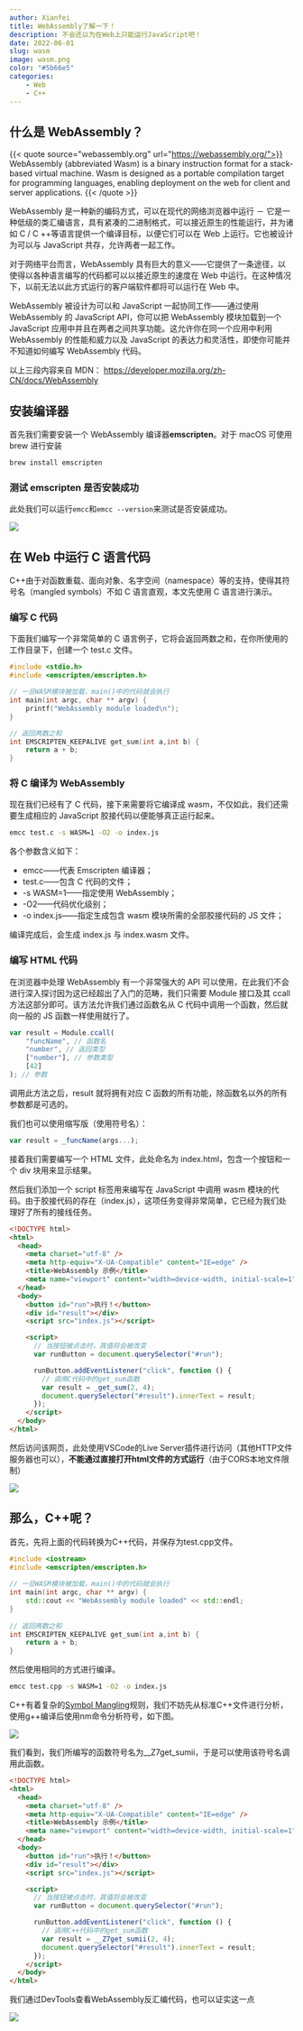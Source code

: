 ```yaml
---
author: Xianfei
title: WebAssembly了解一下！
description: 不会还以为在Web上只能运行JavaScript吧！
date: 2022-06-01
slug: wasm
image: wasm.png
color: "#5b66e5"
categories:
    - Web
    - C++
---
```


## 什么是 WebAssembly？

{{< quote source="webassembly.org" url="https://webassembly.org/">}}
WebAssembly (abbreviated Wasm) is a binary instruction format for a stack-based virtual machine. Wasm is designed as a portable compilation target for programming languages, enabling deployment on the web for client and server applications.
{{< /quote >}}

WebAssembly 是一种新的编码方式，可以在现代的网络浏览器中运行 － 它是一种低级的类汇编语言，具有紧凑的二进制格式，可以接近原生的性能运行，并为诸如 C / C ++等语言提供一个编译目标，以便它们可以在 Web 上运行。它也被设计为可以与 JavaScript 共存，允许两者一起工作。

对于网络平台而言，WebAssembly 具有巨大的意义——它提供了一条途径，以使得以各种语言编写的代码都可以以接近原生的速度在 Web 中运行。在这种情况下，以前无法以此方式运行的客户端软件都将可以运行在 Web 中。

WebAssembly 被设计为可以和 JavaScript 一起协同工作——通过使用 WebAssembly 的 JavaScript API，你可以把 WebAssembly 模块加载到一个 JavaScript 应用中并且在两者之间共享功能。这允许你在同一个应用中利用 WebAssembly 的性能和威力以及 JavaScript 的表达力和灵活性，即使你可能并不知道如何编写 WebAssembly 代码。

以上三段内容来自 MDN： https://developer.mozilla.org/zh-CN/docs/WebAssembly

## 安装编译器

首先我们需要安装一个 WebAssembly 编译器**emscripten**。对于 macOS 可使用 brew 进行安装

```bash
brew install emscripten
```

### 测试 emscripten 是否安装成功

此处我们可以运行`emcc`和`emcc --version`来测试是否安装成功。

<img class="xf-img-full" src="p1.png">

## 在 Web 中运行 C 语言代码

C++由于对函数重载、面向对象、名字空间（namespace）等的支持，使得其符号名（mangled symbols）不如 C 语言直观，本文先使用 C 语言进行演示。

### 编写 C 代码

下面我们编写一个非常简单的 C 语言例子，它将会返回两数之和，在你所使用的工作目录下，创建一个 test.c 文件。

```c
#include <stdio.h>
#include <emscripten/emscripten.h>

// 一旦WASM模块被加载，main()中的代码就会执行
int main(int argc, char ** argv) {
    printf("WebAssembly module loaded\n");
}

// 返回两数之和
int EMSCRIPTEN_KEEPALIVE get_sum(int a,int b) {
    return a + b;
}
```

### 将 C 编译为 WebAssembly

现在我们已经有了 C 代码，接下来需要将它编译成 wasm，不仅如此，我们还需要生成相应的 JavaScript 胶接代码以便能够真正运行起来。

```bash
emcc test.c -s WASM=1 -O2 -o index.js
```

各个参数含义如下：

-   emcc——代表 Emscripten 编译器；
-   test.c——包含 C 代码的文件；
-   -s WASM=1——指定使用 WebAssembly；
-   -O2——代码优化级别；
-   -o index.js——指定生成包含 wasm 模块所需的全部胶接代码的 JS 文件；

编译完成后，会生成 index.js 与 index.wasm 文件。

### 编写 HTML 代码

在浏览器中处理 WebAssembly 有一个非常强大的 API 可以使用，在此我们不会进行深入探讨因为这已经超出了入门的范畴，我们只需要 Module 接口及其 ccall 方法这部分即可。该方法允许我们通过函数名从 C 代码中调用一个函数，然后就向一般的 JS 函数一样使用就行了。

```javascript
var result = Module.ccall(
    "funcName", // 函数名
    "number", // 返回类型
    ["number"], // 参数类型
    [42]
); // 参数
```

调用此方法之后，result 就将拥有对应 C 函数的所有功能，除函数名以外的所有参数都是可选的。

我们也可以使用缩写版（使用符号名）：

```javascript
var result = _funcName(args...);
```

接着我们需要编写一个 HTML 文件，此处命名为 index.html，包含一个按钮和一个 div 块用来显示结果。

然后我们添加一个 script 标签用来编写在 JavaScript 中调用 wasm 模块的代码。由于胶接代码的存在（index.js），这项任务变得非常简单，它已经为我们处理好了所有的接线任务。

```html
<!DOCTYPE html>
<html>
  <head>
    <meta charset="utf-8" />
    <meta http-equiv="X-UA-Compatible" content="IE=edge" />
    <title>WebAssembly 示例</title>
    <meta name="viewport" content="width=device-width, initial-scale=1" />
  </head>
  <body>
    <button id="run">执行！</button>
    <div id="result"></div>
    <script src="index.js"></script>

    <script>
      // 当按钮被点击时，其值将会被改变
      var runButton = document.querySelector("#run");

      runButton.addEventListener("click", function () {
        // 调用C代码中的get_sum函数
        var result = _get_sum(2, 4);
        document.querySelector("#result").innerText = result;
      });
    </script>
  </body>
</html>
```

然后访问该网页，此处使用VSCode的Live Server插件进行访问（其他HTTP文件服务器也可以），**不能通过直接打开html文件的方式运行**（由于CORS本地文件限制）

<img class="xf-img-full" src="p3.webp">

## 那么，C++呢？

首先，先将上面的代码转换为C++代码，并保存为test.cpp文件。

```c++
#include <iostream>
#include <emscripten/emscripten.h>
 
// 一旦WASM模块被加载，main()中的代码就会执行
int main(int argc, char ** argv) {
    std::cout << "WebAssembly module loaded" << std::endl;
}
 
// 返回两数之和
int EMSCRIPTEN_KEEPALIVE get_sum(int a,int b) {
    return a + b;
}
```

然后使用相同的方式进行编译。
```bash
emcc test.cpp -s WASM=1 -O2 -o index.js
```

C++有着复杂的[Symbol Mangling](http://web.mit.edu/tibbetts/Public/inside-c/www/mangling.html)规则，我们不妨先从标准C++文件进行分析，使用g++编译后使用nm命令分析符号，如下图。

<img class="xf-img-full" src="p4.png">

我们看到，我们所编写的函数符号名为__Z7get_sumii，于是可以使用该符号名调用此函数。

```html
<!DOCTYPE html>
<html>
  <head>
    <meta charset="utf-8" />
    <meta http-equiv="X-UA-Compatible" content="IE=edge" />
    <title>WebAssembly 示例</title>
    <meta name="viewport" content="width=device-width, initial-scale=1" />
  </head>
  <body>
    <button id="run">执行！</button>
    <div id="result"></div>
    <script src="index.js"></script>

    <script>
      // 当按钮被点击时，其值将会被改变
      var runButton = document.querySelector("#run");

      runButton.addEventListener("click", function () {
        // 调用C++代码中的get_sum函数
        var result = __Z7get_sumii(2, 4);
        document.querySelector("#result").innerText = result;
      });
    </script>
  </body>
</html>
```

我们通过DevTools查看WebAssembly反汇编代码，也可以证实这一点

<img class="xf-img-full" src="p5.webp">
